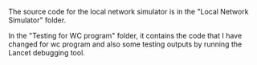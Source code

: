 The source code for the local network simulator is in the "Local Network Simulator" folder.

In the "Testing for WC program" folder, it contains the code that I have changed for wc program and also some testing outputs 
by running the Lancet debugging tool.
